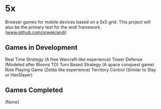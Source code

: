 5x
==

Browser games for mobile devices based on a 5x5 grid.
This project will also be the primary test for the andi framework. (www.github.com/orwek/andi)


Games in Development
--

Real Time Strategy (A free Warcraft-like experience)
Tower Defense (Modeled after Bloons TD)
Turn Based Strategy (A space conquest game)
Role Playing Game (Zelda like experience)
Territory Control (Similar to Slay or HexSlayer)

Games Completed
--

(None)


